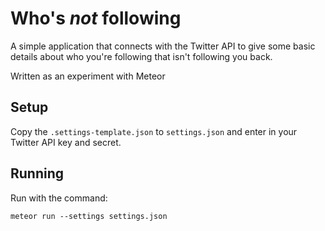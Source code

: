 # Who's _not_ following

A simple application that connects with the Twitter API to give some basic details about who you're following that isn't following you back.

Written as an experiment with Meteor

## Setup
Copy the `.settings-template.json` to `settings.json` and enter in your Twitter API key and secret.

## Running
Run with the command:

`meteor run --settings settings.json`

